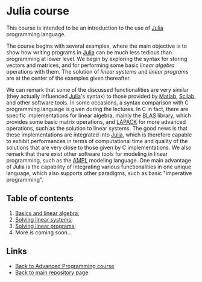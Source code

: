 
# Julia course

This course is intended to be an introduction to the use of [Julia](https://julialang.org/)
programming language. 

The course begins with several examples, where the main objective is to show how 
writing programs in [Julia](https://julialang.org/) can be much less tedious 
than programming at lower level. We begin by exploring the syntax for storing
vectors and matrices, and for performing some basic *linear algebra* operations 
with them. The solution of *linear systems* and *linear programs* are at the 
center of the examples given thereafter. 

We can remark that some of the discussed functionalities are very similar (they 
actually influenced [Julia](https://julialang.org/)'s syntax) to those provided by 
[Matlab](https://www.mathworks.com/products/matlab.html),
[Scilab](https://www.scilab.org/), and other software tools. In some occasions,
a syntax comparison with C programming language is given during the lectures. 
In C in fact, there are specific implementations for linear algebra, mainly the 
[BLAS](http://www.netlib.org/blas/) library, which provides some basic matrix
operations, and [LAPACK](http://www.netlib.org/lapack/) for more advanced operations,
such as the solution to linear systems. The good news is that these implementations 
are integrated into [Julia](https://julialang.org/), which is therefore capable 
to exhibit performances in terms of computational time and quality of the solutions
that are very close to those given by C implementations. We also remark that there
exist other software tools for modeling in linear programming, such as the 
[AMPL](https://ampl.com/) modeling language. One main advantage of Julia is
the capability of integrating various functionalities in one unique language,
which also supports other paradigms, such as basic "imperative programming".

## Table of contents

1. [Basics and linear algebra](./julia1-basics.md);
2. [Solving linear systems](./julia2-linear-systems.md);
3. [Solving linear programs](./julia3-linear-programs.md);
4. More is coming soon...

## Links

* [Back to Advanced Programming course](../Advanced.md)
* [Back to main repository page](../README.md)


